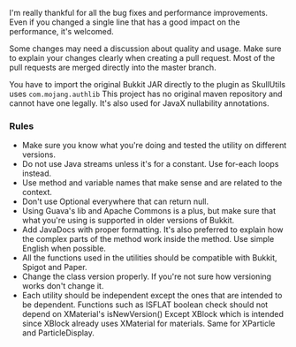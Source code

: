 I'm really thankful for all the bug fixes and performance improvements.\
Even if you changed a single line that has a good impact on the performance, it's welcomed. 

Some changes may need a discussion about quality and usage.
Make sure to explain your changes clearly when creating a pull request.
Most of the pull requests are merged directly into the master branch.

You have to import the original Bukkit JAR directly to the plugin as SkullUtils uses `com.mojang.authlib`
This project has no original maven repository and cannot have one legally.
It's also used for JavaX nullability annotations.

### Rules
* Make sure you know what you're doing and tested the utility on different versions.
* Do not use Java streams unless it's for a constant. Use for-each loops instead.
* Use method and variable names that make sense and are related to the context.
* Don't use Optional everywhere that can return null.
* Using Guava's lib and Apache Commons is a plus, but make sure that what you're using is supported in
older versions of Bukkit.
* Add JavaDocs with proper formatting. It's also preferred to explain how the complex parts of the method work
inside the method. Use simple English when possible.
* All the functions used in the utilities should be compatible with Bukkit, Spigot and Paper.
* Change the class version properly. If you're not sure how versioning works don't change it.
* Each utility should be independent except the ones that are intended to be dependent.
Functions such as ISFLAT boolean check should not depend on XMaterial's isNewVersion() Except XBlock which is intended
since XBlock already uses XMaterial for materials. Same for XParticle and ParticleDisplay.